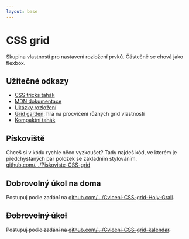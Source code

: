 ```yaml
---
layout: base
---
```


# CSS grid

Skupina vlastností pro nastavení rozložení prvků. Částečně se chová jako flexbox.

## Užitečné odkazy

- [CSS tricks tahák](https://css-tricks.com/snippets/css/complete-guide-grid/)
- [MDN dokumentace](https://developer.mozilla.org/en-US/docs/Web/CSS/CSS_Grid_Layout)
- [Ukázky rozložení](https://css-tricks.com/snippets/css/css-grid-starter-layouts/)
- [Grid garden](https://cssgridgarden.com/#cs): hra na procvičení různých grid vlastností
- [Kompaktní tahák](https://grid.malven.co/)

## Pískoviště

Chceš si v kódu rychle něco vyzkoušet? Tady najdeš kód, ve kterém je předchystaných pár položek se základním stylováním. [github.com/…/Piskoviste-CSS-grid](https://github.com/Czechitas-podklady-WEB/Piskoviste-CSS-grid)

## Dobrovolný úkol na doma

Postupuj podle zadání na [github.com/…/Cviceni-CSS-grid-Holy-Grail](https://github.com/Czechitas-podklady-WEB/Cviceni-CSS-grid-Holy-Grail).

## ~~Dobrovolný úkol~~

~~Postupuj podle zadání na [github.com/…/Cviceni-CSS-grid-kalendar](https://github.com/Czechitas-podklady-WEB/Cviceni-CSS-grid-kalendar).~~
